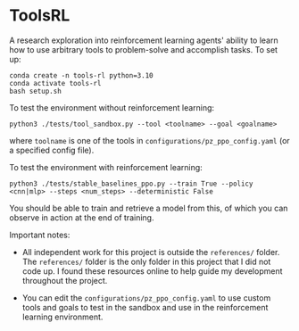 # ToolsRL
A research exploration into reinforcement learning agents' ability to learn how to use arbitrary tools to problem-solve and accomplish tasks.
To set up:

    conda create -n tools-rl python=3.10
    conda activate tools-rl
    bash setup.sh

To test the environment without reinforcement learning:

    python3 ./tests/tool_sandbox.py --tool <toolname> --goal <goalname>
    
where `toolname` is one of the tools in `configurations/pz_ppo_config.yaml` (or a specified config file).

To test the environment with reinforcement learning:

    python3 ./tests/stable_baselines_ppo.py --train True --policy <cnn|mlp> --steps <num_steps> --deterministic False

You should be able to train and retrieve a model from this, of which you can observe in action at the end of training.



Important notes:

 - All independent work for this project is outside the `references/` folder.
   The `references/` folder is the only folder in this project that I did not code up.
   I found these resources online to help guide my development throughout the project.

 - You can edit the `configurations/pz_ppo_config.yaml` to use custom tools and goals
   to test in the sandbox and use in the reinforcement learning environment.
